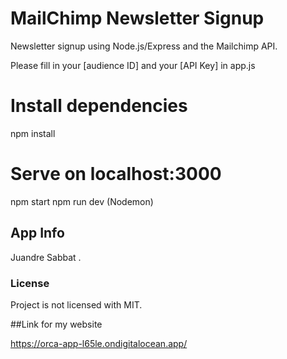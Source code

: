 # MailChimp Newsletter Signup

 Newsletter signup using Node.js/Express and the Mailchimp API. 
 
 Please fill in your [audience ID] and your [API Key] in app.js

 
# Install dependencies
npm install
 
 # Serve on localhost:3000
npm start
npm run dev (Nodemon)

## App Info
Juandre Sabbat .

### License
Project is not licensed with MIT.

##Link for my website 


https://orca-app-l65le.ondigitalocean.app/
